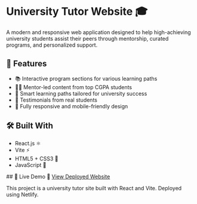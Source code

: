 # University Tutor Website 🎓

A modern and responsive web application designed to help high-achieving university students assist their peers through mentorship, curated programs, and personalized support.

## 🚀 Features

- 📚 Interactive program sections for various learning paths
- 👩‍🏫 Mentor-led content from top CGPA students
- 🧠 Smart learning paths tailored for university success
- 💬 Testimonials from real students
- 📱 Fully responsive and mobile-friendly design

## 🛠️ Built With

- React.js ⚛️
- Vite ⚡
- HTML5 + CSS3 🎨
- JavaScript 🧩
  
 ## 🚀 Live Demo
🔗 [View Deployed Website](https://university-tutor-site.netlify.app/)

This project is a university tutor site built with React and Vite. Deployed using Netlify.

 

